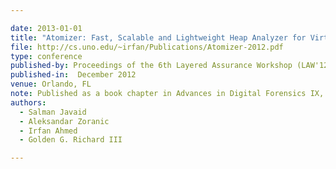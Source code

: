 ```yaml
---

date: 2013-01-01
title: "Atomizer: Fast, Scalable and Lightweight Heap Analyzer for Virtual Machines in a Cloud Environment"
file: http://cs.uno.edu/~irfan/Publications/Atomizer-2012.pdf
type: conference
published-by: Proceedings of the 6th Layered Assurance Workshop (LAW'12), In conjunction with the 28th Annual Computer Security Applications Conference (ACSAC'12)
published-in:  December 2012
venue: Orlando, FL
note: Published as a book chapter in Advances in Digital Forensics IX, Springer
authors:
  - Salman Javaid
  - Aleksandar Zoranic
  - Irfan Ahmed
  - Golden G. Richard III

---
```

